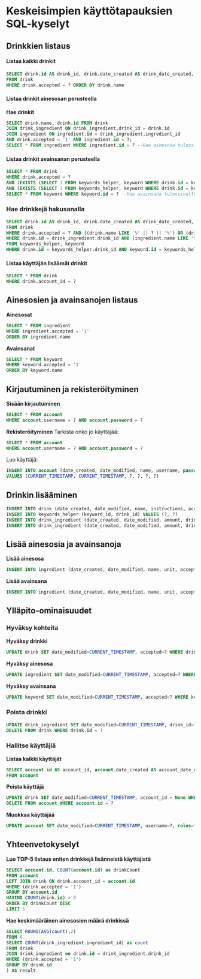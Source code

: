 # Keskeisimpien käyttötapauksien SQL-kyselyt

## Drinkkien listaus

#### Listaa kaikki drinkit
```SQL
SELECT drink.id AS drink_id, drink.date_created AS drink_date_created, drink.date_modified AS drink_date_modified, drink.name AS drink_name, drink.instructions AS drink_instructions, drink.accepted AS drink_accepted, drink.account_id AS drink_account_id 
FROM drink 
WHERE drink.accepted = ? ORDER BY drink.name
```

#### Listaa drinkit ainesosan perusteella
**Hae drinkit**
```SQL
SELECT drink.name, drink.id FROM drink
JOIN drink_ingredient ON drink_ingredient.drink_id = drink.id
JOIN ingredient ON ingredient.id = drink_ingredient.ingredient_id
AND drink.accepted = '1' AND ingredient.id = ?;
SELECT * FROM ingredient WHERE ingredient.id = ? --Hae ainesosa tulossivulle
```

#### Listaa drinkit avainsanan perusteella
```SQL
SELECT * FROM drink 
WHERE drink.accepted = ?
AND (EXISTS (SELECT 1 FROM keywords_helper, keyword WHERE drink.id = keywords_helper.drink_id AND keyword.id = keywords_helper.keyword_id AND keyword.id = ?))
AND (EXISTS (SELECT 1 FROM keywords_helper, keyword WHERE drink.id = keywords_helper.drink_id AND keyword.id = keywords_helper.keyword_id AND keyword.accepted = '1');
SELECT * FROM keyword WHERE keyword.id = ? --Hae avainsana tulossivulle
```

### Hae drinkkejä hakusanalla

```SQL
SELECT drink.id AS drink_id, drink.date_created AS drink_date_created, drink.date_modified AS drink_date_modified, drink.name AS drink_name, drink.instructions AS drink_instructions, drink.accepted AS drink_accepted, drink.account_id AS drink_account_id 
FROM drink 
WHERE drink.accepted = ? AND ((drink.name LIKE '%' || ? || '%') OR (drink.instructions LIKE '%' || ? || '%') OR (EXISTS (SELECT 1 FROM drink_ingredient, ingredient 
WHERE drink.id = drink_ingredient.drink_id AND (ingredient.name LIKE '%' || ? || '%'))) OR (EXISTS (SELECT 1 
FROM keywords_helper, keyword 
WHERE drink.id = keywords_helper.drink_id AND keyword.id = keywords_helper.keyword_id AND (keyword.name LIKE '%' || ? || '%'))))
```

#### Listaa käyttäjän lisäämät drinkit
```SQL
SELECT * FROM drink 
WHERE drink.account_id = ?
```

## Ainesosien ja avainsanojen listaus
**Ainesosat**
```SQL
SELECT * FROM ingredient 
WHERE ingredient.accepted = '1'
ORDER BY ingredient.name
```
**Avainsanat**
```SQL
SELECT * FROM keyword 
WHERE keyword.accepted = '1'
ORDER BY keyword.name
```

## Kirjautuminen ja rekisteröityminen
**Sisään kirjautuminen**
```SQL
SELECT * FROM account 
WHERE account.username = ? AND account.password = ?
```
**Rekisteröityminen**
Tarkista onko jo käyttäjää:
```SQL
SELECT * FROM account 
WHERE account.username = ? AND account.password = ?
```
Luo käyttäjä:
```SQL
INSERT INTO account (date_created, date_modified, name, username, password, roles)
VALUES (CURRENT_TIMESTAMP, CURRENT_TIMESTAMP, ?, ?, ?, ?)
```
## Drinkin lisääminen
```SQL
INSERT INTO drink (date_created, date_modified, name, instructions, accepted, account_id) VALUES (CURRENT_TIMESTAMP, CURRENT_TIMESTAMP, ?, ?, ?, ?)
INSERT INTO keywords_helper (keyword_id, drink_id) VALUES (?, ?)
INSERT INTO drink_ingredient (date_created, date_modified, amount, drink_id, ingredient_id) VALUES (CURRENT_TIMESTAMP, CURRENT_TIMESTAMP, ?, ?, ?)
INSERT INTO drink_ingredient (date_created, date_modified, amount, drink_id, ingredient_id) VALUES (CURRENT_TIMESTAMP, CURRENT_TIMESTAMP, ?, ?, ?)
```

## Lisää ainesosia ja avainsanoja
**Lisää ainesosa**
```SQL
INSERT INTO ingredient (date_created, date_modified, name, unit, accepted, account_id) VALUES (CURRENT_TIMESTAMP, CURRENT_TIMESTAMP, ?, ?, ?, ?)
```
**Lisää avainsana**
```SQL
INSERT INTO ingredient (date_created, date_modified, name, unit, accepted, account_id) VALUES (CURRENT_TIMESTAMP, CURRENT_TIMESTAMP, ?, ?, ?, ?)
```

## Ylläpito-ominaisuudet
### Hyväksy kohteita
**Hyväksy drinkki**
```SQL
UPDATE drink SET date_modified=CURRENT_TIMESTAMP, accepted=? WHERE drink.id = ?
```
**Hyväksy ainesosa**
```SQL
UPDATE ingredient SET date_modified=CURRENT_TIMESTAMP, accepted=? WHERE ingredient.id = ?
```
**Hyväksy avainsana**
```SQL
UPDATE keyword SET date_modified=CURRENT_TIMESTAMP, accepted=? WHERE keyword.id = ?
```

### Poista drinkki
```SQL
UPDATE drink_ingredient SET date_modified=CURRENT_TIMESTAMP, drink_id=? WHERE drink_ingredient.id = ?
DELETE FROM drink WHERE drink.id = ?
```

### Hallitse käyttäjiä
**Listaa kaikki käyttäjät**
```SQL
SELECT account.id AS account_id, account.date_created AS account_date_created, account.date_modified AS account_date_modified, account.name AS account_name, account.username AS account_username, account.password AS account_password, account.roles AS account_roles
FROM account
```
**Poista käyttäjä**
```SQL
UPDATE drink SET date_modified=CURRENT_TIMESTAMP, account_id = None WHERE drink.id = ?
DELETE FROM account WHERE account.id = ?
```
**Muokkaa käyttäjää**
```SQL
UPDATE account SET date_modified=CURRENT_TIMESTAMP, username=?, roles=? WHERE account.id = ?
```

## Yhteenvetokyselyt
**Luo TOP-5 listaus eniten drinkkejä lisänneistä käyttäjistä**
```SQL
SELECT account.id, COUNT(account.id) as drinkCount
FROM account
LEFT JOIN drink ON drink.account_id = account.id
WHERE (drink.accepted = '1')
GROUP BY account.id
HAVING COUNT(drink.id) > 0
ORDER BY drinkCount DESC
LIMIT 5
```

**Hae keskimääräinen ainesosien määrä drinkissä**
```SQL
SELECT ROUND(AVG(count),2)
FROM (
SELECT COUNT(drink_ingredient.ingredient_id) as count
FROM drink
JOIN drink_ingredient on drink.id = drink_ingredient.drink_id
WHERE (drink.accepted = '1')
GROUP BY drink.id
) AS result
```